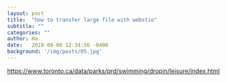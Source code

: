```yaml
---
layout: post
title:  "how to transfer large file with webstie"
subtitle: ""
categories: ""
author: Ha
date:   2018-08-08 12:34:56 -0400
background: '/img/posts/05.jpg'
---
```


<a href="https://www.toronto.ca/data/parks/prd/swimming/dropin/leisure/index.html">https://www.toronto.ca/data/parks/prd/swimming/dropin/leisure/index.html</a>
